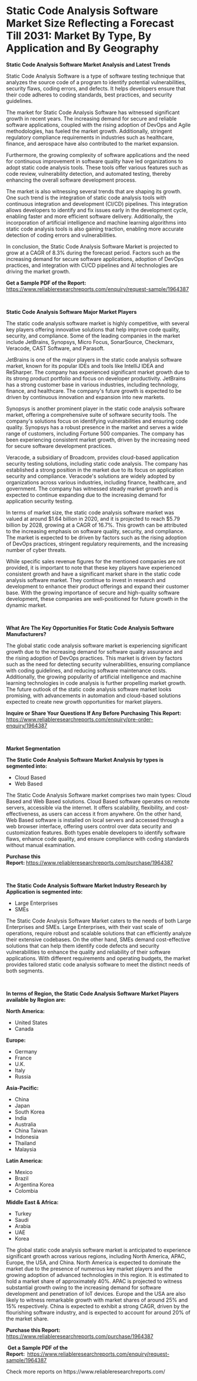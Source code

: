 <p><h1>Static Code Analysis Software Market Size Reflecting a Forecast Till 2031: Market By Type, By Application and By Geography</h1></p><p><strong>Static Code Analysis Software Market Analysis and Latest Trends</strong></p>
<p><p>Static Code Analysis Software is a type of software testing technique that analyzes the source code of a program to identify potential vulnerabilities, security flaws, coding errors, and defects. It helps developers ensure that their code adheres to coding standards, best practices, and security guidelines.</p><p>The market for Static Code Analysis Software has witnessed significant growth in recent years. The increasing demand for secure and reliable software applications, coupled with the rising adoption of DevOps and Agile methodologies, has fueled the market growth. Additionally, stringent regulatory compliance requirements in industries such as healthcare, finance, and aerospace have also contributed to the market expansion.</p><p>Furthermore, the growing complexity of software applications and the need for continuous improvement in software quality have led organizations to adopt static code analysis tools. These tools offer various features such as code review, vulnerability detection, and automated testing, thereby enhancing the overall software development process.</p><p>The market is also witnessing several trends that are shaping its growth. One such trend is the integration of static code analysis tools with continuous integration and development (CI/CD) pipelines. This integration allows developers to identify and fix issues early in the development cycle, enabling faster and more efficient software delivery. Additionally, the incorporation of artificial intelligence and machine learning algorithms into static code analysis tools is also gaining traction, enabling more accurate detection of coding errors and vulnerabilities.</p><p>In conclusion, the Static Code Analysis Software Market is projected to grow at a CAGR of 8.3% during the forecast period. Factors such as the increasing demand for secure software applications, adoption of DevOps practices, and integration with CI/CD pipelines and AI technologies are driving the market growth.</p></p>
<p><strong>Get a Sample PDF of the Report:&nbsp;</strong> <a href="https://www.reliableresearchreports.com/enquiry/request-sample/1964387">https://www.reliableresearchreports.com/enquiry/request-sample/1964387</a></p>
<p>&nbsp;</p>
<p><strong>Static Code Analysis Software Major Market Players</strong></p>
<p><p>The static code analysis software market is highly competitive, with several key players offering innovative solutions that help improve code quality, security, and compliance. Some of the leading companies in the market include JetBrains, Synopsys, Micro Focus, SonarSource, Checkmarx, Veracode, CAST Software, and Parasoft.</p><p>JetBrains is one of the major players in the static code analysis software market, known for its popular IDEs and tools like IntelliJ IDEA and ReSharper. The company has experienced significant market growth due to its strong product portfolio and focus on developer productivity. JetBrains has a strong customer base in various industries, including technology, finance, and healthcare. The company's future growth is expected to be driven by continuous innovation and expansion into new markets.</p><p>Synopsys is another prominent player in the static code analysis software market, offering a comprehensive suite of software security tools. The company's solutions focus on identifying vulnerabilities and ensuring code quality. Synopsys has a robust presence in the market and serves a wide range of customers, including Fortune 500 companies. The company has been experiencing consistent market growth, driven by the increasing need for secure software development practices.</p><p>Veracode, a subsidiary of Broadcom, provides cloud-based application security testing solutions, including static code analysis. The company has established a strong position in the market due to its focus on application security and compliance. Veracode's solutions are widely adopted by organizations across various industries, including finance, healthcare, and government. The company has witnessed steady market growth and is expected to continue expanding due to the increasing demand for application security testing.</p><p>In terms of market size, the static code analysis software market was valued at around $1.64 billion in 2020, and it is projected to reach $5.79 billion by 2028, growing at a CAGR of 16.7%. This growth can be attributed to the increasing emphasis on software quality, security, and compliance. The market is expected to be driven by factors such as the rising adoption of DevOps practices, stringent regulatory requirements, and the increasing number of cyber threats.</p><p>While specific sales revenue figures for the mentioned companies are not provided, it is important to note that these key players have experienced consistent growth and have a significant market share in the static code analysis software market. They continue to invest in research and development to enhance their product offerings and expand their customer base. With the growing importance of secure and high-quality software development, these companies are well-positioned for future growth in the dynamic market.</p></p>
<p>&nbsp;</p>
<p><strong>What Are The Key Opportunities For Static Code Analysis Software Manufacturers?</strong></p>
<p><p>The global static code analysis software market is experiencing significant growth due to the increasing demand for software quality assurance and the rising adoption of DevOps practices. This market is driven by factors such as the need for detecting security vulnerabilities, ensuring compliance with coding guidelines, and reducing software maintenance costs. Additionally, the growing popularity of artificial intelligence and machine learning technologies in code analysis is further propelling market growth. The future outlook of the static code analysis software market looks promising, with advancements in automation and cloud-based solutions expected to create new growth opportunities for market players.</p></p>
<p><strong>Inquire or Share Your Questions If Any Before Purchasing This Report:</strong> <a href="https://www.reliableresearchreports.com/enquiry/pre-order-enquiry/1964387">https://www.reliableresearchreports.com/enquiry/pre-order-enquiry/1964387</a></p>
<p>&nbsp;</p>
<p><strong>Market Segmentation</strong></p>
<p><strong>The Static Code Analysis Software Market Analysis by types is segmented into:</strong></p>
<p><ul><li>Cloud Based</li><li>Web Based</li></ul></p>
<p><p>The Static Code Analysis Software market comprises two main types: Cloud Based and Web Based solutions. Cloud Based software operates on remote servers, accessible via the internet. It offers scalability, flexibility, and cost-effectiveness, as users can access it from anywhere. On the other hand, Web Based software is installed on local servers and accessed through a web browser interface, offering users control over data security and customization features. Both types enable developers to identify software flaws, enhance code quality, and ensure compliance with coding standards without manual examination.</p></p>
<p><strong>Purchase this Report:&nbsp;</strong><a href="https://www.reliableresearchreports.com/purchase/1964387">https://www.reliableresearchreports.com/purchase/1964387</a></p>
<p>&nbsp;</p>
<p><strong>The Static Code Analysis Software Market Industry Research by Application is segmented into:</strong></p>
<p><ul><li>Large Enterprises</li><li>SMEs</li></ul></p>
<p><p>The Static Code Analysis Software Market caters to the needs of both Large Enterprises and SMEs. Large Enterprises, with their vast scale of operations, require robust and scalable solutions that can efficiently analyze their extensive codebases. On the other hand, SMEs demand cost-effective solutions that can help them identify code defects and security vulnerabilities to enhance the quality and reliability of their software applications. With different requirements and operating budgets, the market provides tailored static code analysis software to meet the distinct needs of both segments.</p></p>
<p>&nbsp;</p>
<p><strong>In terms of Region, the Static Code Analysis Software Market Players available by Region are:</strong></p>
<p>
    <p> <strong> North America: </strong>
        <ul>
            <li>United States</li>
            <li>Canada</li>
        </ul>
        </p> 
    <p> <strong> Europe: </strong>
        <ul>
            <li>Germany</li>
            <li>France</li>
            <li>U.K.</li>
            <li>Italy</li>
            <li>Russia</li>
        </ul>
        </p> 
    <p> <strong> Asia-Pacific: </strong>
        <ul>
            <li>China</li>
            <li>Japan</li>
            <li>South Korea</li>
            <li>India</li>
            <li>Australia</li>
            <li>China Taiwan</li>
            <li>Indonesia</li>
            <li>Thailand</li>
            <li>Malaysia</li>
        </ul>
        </p> 
    <p> <strong> Latin America: </strong>
        <ul>
            <li>Mexico</li>
            <li>Brazil</li>
            <li>Argentina Korea</li>
            <li>Colombia</li>
        </ul>
        </p> 
    <p> <strong> Middle East & Africa: </strong>
        <ul>
            <li>Turkey</li>
            <li>Saudi</li>
            <li>Arabia</li>
            <li>UAE</li>
            <li>Korea</li>
        </ul>
    </p>
    </p>
<p><p>The global static code analysis software market is anticipated to experience significant growth across various regions, including North America, APAC, Europe, the USA, and China. North America is expected to dominate the market due to the presence of numerous key market players and the growing adoption of advanced technologies in this region. It is estimated to hold a market share of approximately 40%. APAC is projected to witness substantial growth owing to the increasing demand for software development and penetration of IoT devices. Europe and the USA are also likely to witness remarkable growth with market shares of around 25% and 15% respectively. China is expected to exhibit a strong CAGR, driven by the flourishing software industry, and is expected to account for around 20% of the market share.</p></p>
<p><strong>Purchase this Report: </strong><a href="https://www.reliableresearchreports.com/purchase/1964387">https://www.reliableresearchreports.com/purchase/1964387</a></p>
<p>&nbsp;<strong>Get a Sample PDF of the Report:&nbsp;&nbsp;</strong><a href="https://www.reliableresearchreports.com/enquiry/request-sample/1964387">https://www.reliableresearchreports.com/enquiry/request-sample/1964387</a></p>
<p><strong></strong></p>
<p>Check more reports on https://www.reliableresearchreports.com/</p>